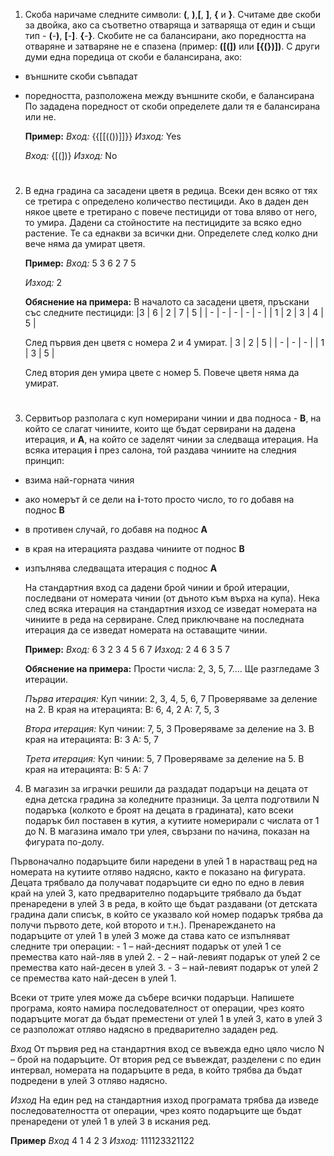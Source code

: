 1. Скоба наричаме следните символи: **(**, **)**,**[**, **]**, **{** и **}**. Считаме две скоби за двойка, ако са съответно отваряща и затваряща от един и същи тип - **(**-**)**, **[**-**]**. **{**-**}**. Скобите не са балансирани, ако поредността на отваряне и затваряне не е спазена (пример: **([(])** или **[{(})])**. С други думи една поредица от скоби е балансирана, ако:
- външните скоби съвпадат
- поредността, разположена между външните скоби, е балансирана
По зададена поредност от скоби определете дали тя е балансирана или не.
    
    **Пример:**
    *Вход:*   {{[[(())]]}}
    *Изход:*   Yes
    
    *Вход:*    {[(])}
    *Изход:*   No


#
2. В една градина са засадени цветя в редица. Всеки ден всяко от тях се третира с определено количество пестициди. Ако в даден ден някое цвете е третирано с повече пестициди от това вляво от него, то умира. 
Дадени са стойностите на пестицидите за всяко едно растение. Те са еднакви за всички дни. Определете след колко дни вече няма да умират цветя.

    **Пример:**
    *Вход:*
    5
    3 6 2 7 5
    
    *Изход:*
    2

    **Обяснение на примера:**
    В началото са засадени цветя, пръскани със следните пестициди:
    |3 | 6 | 2 | 7 | 5 |
    | - | - | - | - | - |
    | 1 | 2 | 3 | 4 | 5 |
    
    След първия ден цветя с номера 2 и 4 умират.
    | 3 | 2 | 5 |
    | - | - | - |
    | 1 | 3 | 5 |
    
    След втория ден умира цвете с номер 5. Повече цветя няма да умират.

# 
3. Сервитьор разполага с куп номерирани чинии и два подноса - **B**, на който се слагат чиниите, които ще бъдат сервирани на дадена итерация, и **A**, на който се заделят чинии за следваща итерация. На всяка итерация **i** през салона, той раздава чиниите на следния принцип:
 - взима най-горната чиния
 - ако номерът й се дели на **i**-тото просто число, то го добавя на поднос **B**
 - в противен случай, го добавя на поднос **A**
 - в края на итерацията раздава чиниите от поднос **B**
 - изпълнява следващата итерация с поднос **А**

    На стандартния вход са дадени брой чинии и брой итерации, последвани от номерата чинии (от дъното към върха на купа). Нека след всяка итерация на стандартния изход се изведат номерата на чиниите в реда на сервиране. След приключване на последната итерация да се изведат номерата на оставащите чинии.

    **Пример:**
    *Вход:*
    6 3
    2 3 4 5 6 7
    *Изход:*
    2 4 6
    3
    5
    7
    
    **Обяснение на примера:**
    Прости числа: 2, 3, 5, 7….
    Ще разгледаме 3 итерации.
    
    *Първа итерация:*
    Куп чинии: 2, 3, 4, 5, 6, 7
    Проверяваме за деление на 2. В края на итерацията:
    B: 6, 4, 2
    A: 7, 5, 3

    *Втора итерация:*
    Куп чинии: 7, 5, 3
    Проверяваме за деление на 3. В края на итерацията:
    B: 3
    A: 5, 7
    
    *Трета итерация:*
    Куп чинии: 5, 7
    Проверяваме за деление на 5. В края на итерацията:
    B: 5
    A: 7



4. В магазин за играчки решили да раздадат подаръци на децата от една детска градина за коледните празници. За целта подготвили N подаръка (колкото е броят на децата в градината), като всеки подарък бил поставен в кутия, а кутиите номерирали с числата от 1 до N. В магазина имало три улея, свързани по начина, показан на фигурата по-долу.



Първоначално подаръците били наредени в улей 1 в нарастващ ред на номерата на кутиите отляво надясно, както е показано на фигурата. Децата трябвало да получават подаръците си едно по едно в левия край на улей 3, като предварително подаръците трябвало да бъдат пренаредени в улей 3 в реда, в който ще бъдат раздавани (от детската градина дали списък, в който се указвало кой номер подарък трябва да получи първото дете, кой второто и т.н.). Пренареждането на подаръците от улей 1 в улей 3 може да става като се изпълняват следните три операции:
    - 1 – най-десният подарък от улей 1 се премества като най-ляв в улей 2.
    - 2 – най-левият подарък от улей 2 се премества като най-десен в улей 3.
    - 3 – най-левият подарък от улей 2 се премества като най-десен в улей 1.

Всеки от трите улея може да събере всички подаръци.
    Напишете програма, която намира последователност от операции, чрез която подаръците могат да бъдат преместени от улей 1 в улей 3, като в улей 3 се разположат отляво надясно в предварително зададен ред.

*Вход*
От първия ред на стандартния вход се въвежда едно цяло число N – брой на подаръците. От втория ред се въвеждат, разделени с по един интервал, номерата на подаръците в реда, в който трябва да бъдат подредени в улей 3 отляво надясно.

*Изход*
На един ред на стандартния изход програмата трябва да изведе последователността от операции, чрез която подаръците ще бъдат пренаредени от улей 1 в улей 3 в искания ред.


**Пример**
*Вход*
4
1 4 2 3
*Изход:*
111123321122



